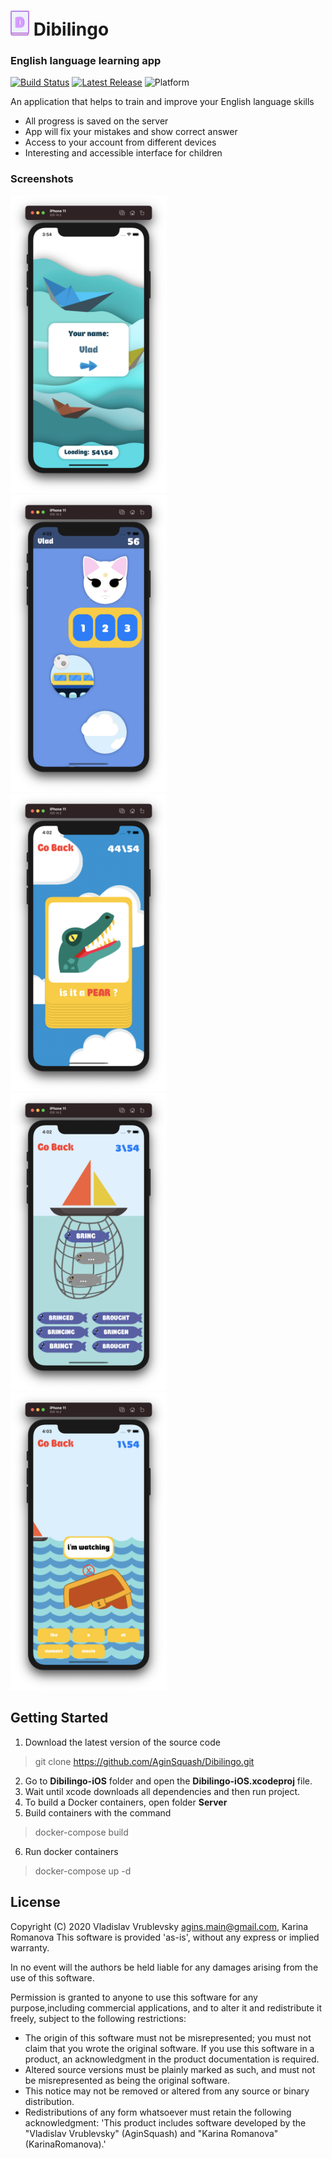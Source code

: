 # <img src="https://github.com/AginSquash/Dibilingo/blob/master/Images/logo_cut.png?raw=true" alt="Logo" width="30,96" height="40">  Dibilingo

### English language learning app

[![Build Status](https://travis-ci.org/AginSquash/Dibilingo.svg?branch=master)](https://travis-ci.org/AginSquash/Dibilingo)
[![Latest Release](https://img.shields.io/github/v/release/AginSquash/Dibilingo)](https://github.com/AginSquash/Dibilingo/releases)
![Platform](https://img.shields.io/badge/iOS-14.0%2B-orange)

An application that helps to train and improve your English language skills
 - All progress is saved on the server
 - App will fix your mistakes and show correct answer
 - Access to your account from different devices
 - Interesting and accessible interface for children

### Screenshots
<img src="https://github.com/AginSquash/Dibilingo/blob/master/Images/login_screen.png?raw=true" width="250" alt="Screenshot of the Login screen" /> &nbsp;
<img src="https://github.com/AginSquash/Dibilingo/blob/master/Images/menu_screen.png?raw=true" width="250" alt="Screenshot of the Mainmenu screen" /> &nbsp;
<img src="https://github.com/AginSquash/Dibilingo/blob/master/Images/1lvl_screen.png?raw=true" width="250" alt="Screenshot of the first level screen" />  &nbsp;
<img src="https://github.com/AginSquash/Dibilingo/blob/master/Images/2lvl_screen.png?raw=true" width="250" alt="Screenshot of the second level screen" /> &nbsp;
<img src="https://github.com/AginSquash/Dibilingo/blob/master/Images/3lvl_screen.png?raw=true" width="250" alt="Screenshot of the third level screen" /> &nbsp;


## Getting Started
 1. Download the latest version of the source code
  > git clone https://github.com/AginSquash/Dibilingo.git
 2. Go to **Dibilingo-iOS** folder and open the **Dibilingo-iOS.xcodeproj** file.
 3. Wait until xcode downloads all dependencies and then run project.
 4. To build a Docker containers, open folder **Server**
 5. Build containers with the command
  > docker-compose build  
 6. Run docker containers 
  > docker-compose up -d         

## License

Copyright (C) 2020 Vladislav Vrublevsky <agins.main@gmail.com>, Karina Romanova
This software is provided 'as-is', without any express or implied warranty.

In no event will the authors be held liable for any damages arising from the use of this software.

Permission is granted to anyone to use this software for any purpose,including commercial applications, and to alter it and redistribute it freely, subject to the following restrictions:

- The origin of this software must not be misrepresented; you must not claim that you wrote the original software. If you use this software in a product, an acknowledgment in the product documentation is required.
- Altered source versions must be plainly marked as such, and must not be misrepresented as being the original software.
- This notice may not be removed or altered from any source or binary distribution.
- Redistributions of any form whatsoever must retain the following acknowledgment: 'This product includes software developed by the "Vladislav Vrublevsky" (AginSquash) and "Karina Romanova" (KarinaRomanova).'